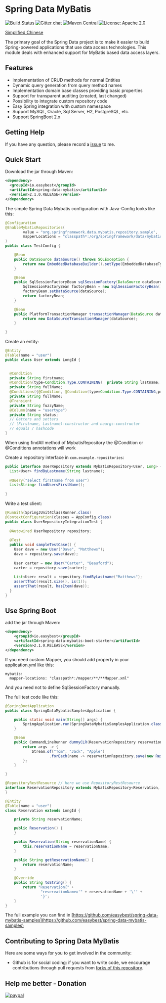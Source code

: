 # Spring Data MyBatis 
[![Build Status](https://travis-ci.org/easybest/spring-data-mybatis.svg?branch=master)](https://travis-ci.org/easybest/spring-data-mybatis)   [![Gitter chat](https://badges.gitter.im/gitterHQ/gitter.png)](https://gitter.im/spring-data-mybatis)
[![Maven Central](https://maven-badges.herokuapp.com/maven-central/io.easybest/spring-data-mybatis/badge.svg)](https://maven-badges.herokuapp.com/maven-central/io.easybest/spring-data-mybatis)
[![License: Apache 2.0](https://img.shields.io/badge/license-Apache_2.0-brightgreen.svg)](https://github.com/hatunet/spring-data-mybatis/blob/master/LICENSE)                                                                                                                                                                 

[Simplified Chinese](README_zh.md)

The primary goal of the Spring Data project is to make it easier to build Spring-powered applications that use data access technologies. 
This module deals with enhanced support for MyBatis based data access layers.


## Features ##

* Implementation of CRUD methods for normal Entities
* Dynamic query generation from query method names
* Implementation domain base classes providing basic properties
* Support for transparent auditing (created, last changed)
* Possibility to integrate custom repository code
* Easy Spring integration with custom namespace
* Support MySQL, Oracle, Sql Server, H2, PostgreSQL, etc.
* Support SpringBoot 2.x



## Getting Help ##

If you have any question, please record a [issue](https://github.com/easybest/spring-data-mybatis/issues) to me.


## Quick Start ##

Download the jar through Maven:

```xml
<dependency>
  <groupId>io.easybest</groupId>
  <artifactId>spring-data-mybatis</artifactId>
  <version>2.1.0.RELEASE</version>
</dependency>
```


The simple Spring Data Mybatis configuration with Java-Config looks like this: 
```java
@Configuration
@EnableMybatisRepositories(
        value = "org.springframework.data.mybatis.repository.sample",
        mapperLocations = "classpath*:/org/springframework/data/mybatis/repository/sample/mappers/*Mapper.xml"
)
public class TestConfig {

    @Bean
    public DataSource dataSource() throws SQLException {
        return new EmbeddedDatabaseBuilder().setType(EmbeddedDatabaseType.H2).addScript("classpath:/test-init.sql").build();
    }

    @Bean
    public SqlSessionFactoryBean sqlSessionFactory(DataSource dataSource) {
        SqlSessionFactoryBean factoryBean = new SqlSessionFactoryBean();
        factoryBean.setDataSource(dataSource);
        return factoryBean;
    }

    @Bean
    public PlatformTransactionManager transactionManager(DataSource dataSource) {
        return new DataSourceTransactionManager(dataSource);
    }

}

```

Create an entity:

```java
@Entity
@Table(name = "user")
public class User extends LongId {

  
  @Condition
  private String firstname;
  @Condition(type=Condition.Type.CONTAINING)  private String lastname;
  private String fullName;
  @Conditions({@Condition, @Condition(type=Condition.Type.CONTAINING,properties = "fuzzyName")})
  private String fullName;
  @Transient
  private String fuzzyName;
  @Column(name = "usertype")
  private String status;
  // Getters and setters
  // (Firstname, Lastname)-constructor and noargs-constructor
  // equals / hashcode
}

```
When using findAll method of MybatisRepository the @Condition or @Conditions annotations will work


Create a repository interface in `com.example.repositories`:

```java
public interface UserRepository extends MybatisRepository<User, Long> {
  List<User> findByLastname(String lastname);  
  
  @Query("select firstname from user")
  List<String> findUsersFirstName();
  
}

```

Write a test client:

```java
@RunWith(SpringJUnit4ClassRunner.class)
@ContextConfiguration(classes = AppConfig.class)
public class UserRepositoryIntegrationTest {
     
  @Autowired UserRepository repository;
     
  @Test
  public void sampleTestCase() {
    User dave = new User("Dave", "Matthews");
    dave = repository.save(dave);
         
    User carter = new User("Carter", "Beauford");
    carter = repository.save(carter);
         
    List<User> result = repository.findByLastname("Matthews");
    assertThat(result.size(), is(1));
    assertThat(result, hasItem(dave));
  }
}

```


## Use Spring Boot

add the jar through Maven:
   
   ```xml
   <dependency>
       <groupId>io.easybest</groupId>
       <artifactId>spring-data-mybatis-boot-starter</artifactId>
       <version>2.1.0.RELEASE</version>
   </dependency>
   ```

If you need custom Mapper, you should add property in your application.yml like this:
```
mybatis:
  mapper-locations: "classpath*:/mapper/**/**Mapper.xml"
```

And you need not to define SqlSessionFactory manually.

The full test code like this:

```java
@SpringBootApplication
public class SpringDataMybatisSamplesApplication {

    public static void main(String[] args) {
        SpringApplication.run(SpringDataMybatisSamplesApplication.class, args);
    }

    @Bean
    public CommandLineRunner dummyCLR(ReservationRepository reservationRepository) {
        return args -> {
            Stream.of("Tom", "Jack", "Apple")
                    .forEach(name -> reservationRepository.save(new Reservation(name)));
        };
    }

}

@RepositoryRestResource // here we use RepositoryRestResource
interface ReservationRepository extends MybatisRepository<Reservation, Long> {
}

@Entity
@Table(name = "user")
class Reservation extends LongId {

    private String reservationName;

    public Reservation() {
    }

    public Reservation(String reservationName) {
        this.reservationName = reservationName;
    }

    public String getReservationName() {
        return reservationName;
    }

    @Override
    public String toString() {
        return "Reservation{" +
                "reservationName='" + reservationName + '\'' +
                '}';
    }
}
```

The full example you can find in [https://github.com/easybest/spring-data-mybatis-samples](https://github.com/easybest/spring-data-mybatis-samples)


## Contributing to Spring Data MyBatis ##

Here are some ways for you to get involved in the community:

* Github is for social coding: if you want to write code, we encourage contributions through pull requests from [forks of this repository](https://help.github.com/forking/). 

## Help me better - Donation
[![paypal](https://www.paypal.com/en_US/i/btn/x-click-butcc-donate.gif)](https://www.paypal.com/cgi-bin/webscr?cmd=_s-xclick&hosted_button_id=W7PLNCBK5K8JS)

